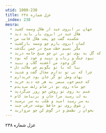 ```yaml
---
utid: 1000-238
title: غزل شماره ۲۳۸
_index: 238
mesra:
  - جهان بر ابروی عید از هلال وسمه کشید
  - هلال عید در ابروی یار باید دید
  - شکسته گشت چو پشت هلال قامت من
  - کمان ابروی یارم چو وسمه بازکشید
  - مگر نسیم خطت صبح در چمن بگذشت
  - که گل به بوی تو بر تن چو صبح جامه درید
  - نبود چنگ و رباب و نبید و عود که بود
  - گل وجود من آغشته گلاب و نبید
  - بیا که با تو بگویم غم ملالت دل
  - چرا که بی تو ندارم مجال گفت و شنید
  - بهای وصل تو گر جان بود خریدارم
  - که جنس خوب مبصر به هر چه دید خرید
  - چو ماه روی تو در شام زلف می‌دیدم
  - شبم به روی تو روشن چو روز می‌گردید
  - به لب رسید مرا جان و برنیامد کام
  - به سر رسید امید و طلب به سر نرسید
  - ز شوق روی تو حافظ نوشت حرفی چند
  - بخوان ز نظمش و در گوش کن چو مروارید
---
```

غزل شماره ۲۳۸
